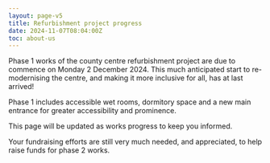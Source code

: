 ```yaml
---
layout: page-v5
title: Refurbishment project progress
date: 2024-11-07T08:04:00Z
toc: about-us
---
```

Phase 1 works of the county centre refurbishment project are due to commence on Monday 2 December 2024.  This much anticipated start to re-modernising the centre, and making it more inclusive for all, has at last arrived!

Phase 1 includes accessible wet rooms, dormitory space and a new main entrance for greater accessibility and prominence.

This page will be updated as works progress to keep you informed.

Your fundraising efforts are still very much needed, and appreciated, to help raise funds for phase 2 works.

